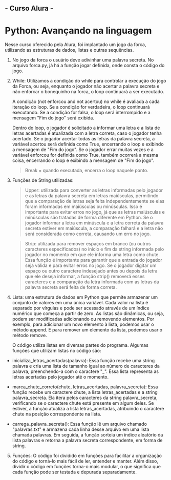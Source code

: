 ## - Curso Alura -
# Python: Avançando na linguagem

Nesse curso oferecido pela Alura, foi implantado um jogo da forca, utilizando as estruturas de dados, listas e outras sequências. 

1. No jogo da forca o usuário deve adivinhar uma palavra secreta. No arquivo forca.py, já há a função jogar definida, onde consta o código do  jogo. 
2. While: Utilizamos a condição do while para controlar a execução do jogo da Forca, ou seja, enquanto o jogador não acertar a palavra secreta e não enforcar o bonequinho na forca, o loop continuará a ser executado.

    A condição (not enforcou and not acertou) no while é avaliada a cada iteração do loop. Se a condição for verdadeira, o loop continuará executando. Se a condição for falsa, o loop será interrompido e a mensagem "Fim do jogo" será exibida.

    Dentro do loop, o jogador é solicitado a informar uma letra e a lista de letras acertadas é atualizada com a letra correta, caso o jogador tenha acertado. Se o jogador acertar todas as letras da palavra secreta, a variável acertou será definida como True, encerrando o loop e exibindo a mensagem de "Fim do jogo". Se o jogador errar muitas vezes e a variável enforcou for definida como True, também ocorrerá a mesma coisa, encerrando o loop e exibindo a mensagem de "Fim do jogo".

    > Break = quando executada, encerra o loop naquele ponto. 

3. Funções de String utilizadas:
   >  Upper: utilizada para converter as letras informadas pelo jogador e as letras da palavra secreta em letras maiúsculas, permitindo que a comparação de letras seja feita independentemente se elas foram informadas em maiúsculas ou minúsculas. Isso é importante para evitar erros no jogo, já que as letras maiúsculas e minúsculas são tratadas de forma diferente em Python. Se o jogador informar a letra em minúscula e a letra correta da palavra secreta estiver em maiúscula, a comparação falhará e a letra não será considerada como correta, causando um erro no jogo.

   > Strip: utilizada para remover espaços em branco (ou outros caracteres especificados) no início e fim da string informada pelo jogador no momento em que ele informa uma letra como chute. Essa função é importante para garantir que a entrada do jogador seja válida e para evitar erros no jogo. Se o jogador digitar um espaço ou outro caractere indesejado antes ou depois da letra que ele deseja informar, a função strip() removerá esses caracteres e a comparação da letra informada com as letras da palavra secreta será feita de forma correta.

4. Lista:  uma estrutura de dados em Python que permite armazenar um conjunto de valores em uma única variável. Cada valor na lista é separado por vírgulas e pode ser acessado através de um índice numérico que começa a partir de zero. As listas são dinâmicas, ou seja, podem ser modificadas adicionando ou removendo elementos. Por exemplo, para adicionar um novo elemento à lista, podemos usar o método append. E para remover um elemento da lista, podemos usar o método remove.

    O código utiliza listas em diversas partes do programa. Algumas funções que utilizam listas no código são:

* inicializa_letras_acertadas(palavra): Essa função recebe uma string palavra e cria uma lista de tamanho igual ao número de caracteres da palavra, preenchendo-a com o caractere "_". Essa lista representa as letras acertadas pelo jogador até o momento.

* marca_chute_correto(chute, letras_acertadas, palavra_secreta): Essa função recebe um caractere chute, a lista letras_acertadas e a string palavra_secreta. Ela itera pelos caracteres da string palavra_secreta, verificando se o caractere chute está presente em algum deles. Se estiver, a função atualiza a lista letras_acertadas, atribuindo o caractere chute na posição correspondente na lista.

* carrega_palavra_secreta(): Essa função lê um arquivo chamado "palavras.txt" e armazena cada linha desse arquivo em uma lista chamada palavras. Em seguida, a função sorteia um índice aleatório da lista palavras e retorna a palavra secreta correspondente, em forma de string.

5. Funções: O código foi dividido em funções para facilitar a organização do código e torná-lo mais fácil de ler, entender e manter. Além disso, dividir o código em funções torna-o mais modular, o que significa que cada função pode ser testada e depurada separadamente. 







